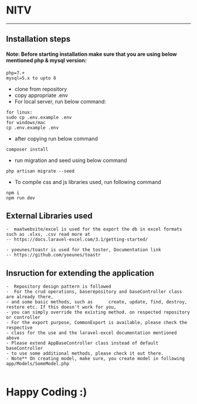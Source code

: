 # NITV

---

## Installation steps

#### **Note**: Before starting installation make sure that you are using below mentioned php & mysql version:

```
php=7.+
mysql=5.x to upto 8
```

-   clone from repository
-   copy appropriate .env
-   For local server, run below command:

```
for linux:
sudo cp .env.example .env
for windows/mac
cp .env.example .env
```
-   after copying run below command

```
composer install
```

-   run migration and seed using below command

```
php artisan migrate --seed
```
-   To compile css and js libraries used, run following command

```
npm i
npm run dev
```
## External Libraries used

```
-  maatwebsite/excel is used for the export the db in excel formats such as .xlxs, .csv read more at 
-- https://docs.laravel-excel.com/3.1/getting-started/

- yoeunes/toastr is used for the toster, Documentation link
-- https://github.com/yoeunes/toastr
```
## Insruction for extending the application

```
-  Repository design pattern is followed
-  For the crud operations, baserepository and baseController class are already there,
- and some basic methods, such as      create, update, find, destroy, restore etc. If this doesn't work for you,
- you can simply override the existing method. on respected repository or controller  
- For the export purpose, CommonExport is available, please check the respective 
- class for the use and the laravel-excel documentation mentioned above 
- Please extend AppBaseController class instead of default baseController 
- to use some additional methods, please check it out there.  
- Note** On creating model, make sure, you create model in following app/Models/SomeModel.php 


```

# Happy Coding :)
  
